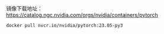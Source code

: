 
镜像下载地址：https://catalog.ngc.nvidia.com/orgs/nvidia/containers/pytorch

```
docker pull nvcr.io/nvidia/pytorch:23.05-py3
```

